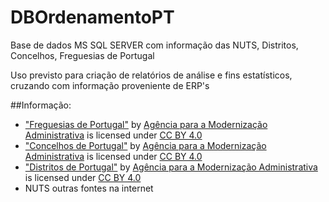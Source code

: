 # DBOrdenamentoPT
Base de dados MS SQL SERVER com informação das NUTS, Distritos, Concelhos, Freguesias de Portugal

Uso previsto para criação de relatórios de análise e fins estatísticos, cruzando com informação proveniente de ERP's

##Informação:
- ["Freguesias de Portugal"](https://dados.gov.pt/pt/datasets/freguesias-de-portugal/) by [Agência para a Modernização Administrativa](https://www.ama.gov.pt/) is licensed under [CC BY 4.0](http://creativecommons.org/licenses/by/4.0)
- ["Concelhos de Portugal"](https://dados.gov.pt/pt/datasets/concelhos-de-portugal/) by [Agência para a Modernização Administrativa](https://www.ama.gov.pt/) is licensed under [CC BY 4.0](http://creativecommons.org/licenses/by/4.0)
- ["Distritos de Portugal"](https://dados.gov.pt/pt/datasets/distritos-de-portugal/) by [Agência para a Modernização Administrativa](https://www.ama.gov.pt/) is licensed under [CC BY 4.0](http://creativecommons.org/licenses/by/4.0)
- NUTS outras fontes na internet
